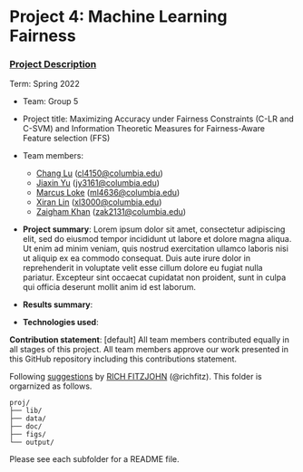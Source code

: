 # Project 4: Machine Learning Fairness

### [Project Description](doc/project4_desc.md)

Term: Spring 2022

+ Team: Group 5
+ Project title: Maximizing Accuracy under Fairness Constraints (C-LR and C-SVM) and Information Theoretic Measures for Fairness-Aware Feature selection (FFS)
+ Team members:
  + [Chang Lu](cl4150@columbia.edu) (cl4150@columbia.edu)
  + [Jiaxin Yu](jy3161@columbia.edu) (jy3161@columbia.edu)
  + [Marcus Loke](https://www.linkedin.com/in/lokemarcus/) (ml4636@columbia.edu)
  + [Xiran Lin](xl3000@columbia.edu) (xl3000@columbia.edu)
  + [Zaigham Khan](https://www.linkedin.com/in/zaigham-khan-columbia/) (zak2131@columbia.edu)

+ **Project summary**: Lorem ipsum dolor sit amet, consectetur adipiscing elit, sed do eiusmod tempor incididunt ut labore et dolore magna aliqua. Ut enim ad minim veniam, quis nostrud exercitation ullamco laboris nisi ut aliquip ex ea commodo consequat. Duis aute irure dolor in reprehenderit in voluptate velit esse cillum dolore eu fugiat nulla pariatur. Excepteur sint occaecat cupidatat non proident, sunt in culpa qui officia deserunt mollit anim id est laborum.

+ **Results summary**:

+ **Technologies used**:
	
**Contribution statement**: [default] All team members contributed equally in all stages of this project. All team members approve our work presented in this GitHub repository including this contributions statement. 

Following [suggestions](http://nicercode.github.io/blog/2013-04-05-projects/) by [RICH FITZJOHN](http://nicercode.github.io/about/#Team) (@richfitz). This folder is orgarnized as follows.

```
proj/
├── lib/
├── data/
├── doc/
├── figs/
└── output/
```

Please see each subfolder for a README file.

